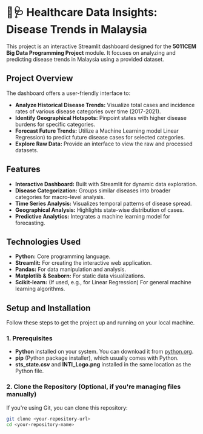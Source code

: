 # 🦠🩺 Healthcare Data Insights: Disease Trends in Malaysia

This project is an interactive Streamlit dashboard designed for the **5011CEM Big Data Programming Project** module. It focuses on analyzing and predicting disease trends in Malaysia using a provided dataset.

## Project Overview

The dashboard offers a user-friendly interface to:
* **Analyze Historical Disease Trends:** Visualize total cases and incidence rates of various disease categories over time (2017-2021).
* **Identify Geographical Hotspots:** Pinpoint states with higher disease burdens for specific categories.
* **Forecast Future Trends:** Utilize a Machine Learning model Linear Regression) to predict future disease cases for selected categories.
* **Explore Raw Data:** Provide an interface to view the raw and processed datasets.

## Features

* **Interactive Dashboard:** Built with Streamlit for dynamic data exploration.
* **Disease Categorization:** Groups similar diseases into broader categories for macro-level analysis.
* **Time Series Analysis:** Visualizes temporal patterns of disease spread.
* **Geographical Analysis:** Highlights state-wise distribution of cases.
* **Predictive Analytics:** Integrates a machine learning model for forecasting.

## Technologies Used

* **Python:** Core programming language.
* **Streamlit:** For creating the interactive web application.
* **Pandas:** For data manipulation and analysis.
* **Matplotlib & Seaborn:** For static data visualizations.
* **Scikit-learn:** (If used, e.g., for Linear Regression) For general machine learning algorithms.

## Setup and Installation

Follow these steps to get the project up and running on your local machine.

### 1. Prerequisites

* **Python** installed on your system. You can download it from [python.org](https://www.python.org/downloads/).
* **pip** (Python package installer), which usually comes with Python.
* **sts_state.csv** and **INTI_Logo.png** installed in the same location as the Python file.

### 2. Clone the Repository (Optional, if you're managing files manually)

If you're using Git, you can clone this repository:

```bash
git clone <your-repository-url>
cd <your-repository-name>
